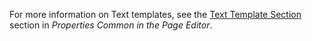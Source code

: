 
For more information on Text templates, see the [Text Template Section](/refguide/common-widget-properties/#text-template) section in *Properties Common in the Page Editor*. 

